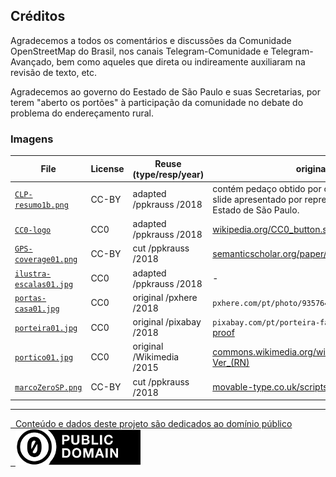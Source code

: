 ## Créditos

Agradecemos a todos os comentários e discussões da Comunidade OpenStreetMap do Brasil, nos canais Telegram-Comunidade e Telegram-Avançado, bem como aqueles que direta ou indireamente auxiliaram na revisão de texto, etc.

Agradecemos ao governo do Eestado de São Paulo e suas Secretarias,  por terem "aberto os portões" à participação da comunidade no debate do problema do endereçamento rural.

### Imagens

File    | License | Reuse (type/resp/year) | original URL
--------|---------|------------------------|-----------
[`CLP-resumo1b.png`](CLP-resumo1b.png)| CC-BY | adapted /ppkrauss /2018 | contém pedaço obtido por captura de trecho de slide apresentado por representantes do Governo do Estado de São Paulo.
[`CC0-logo`](CC0-logo-200px.png) | CC0 | adapted /ppkrauss /2018 | [wikipedia.org/CC0_button.svg](https://en.wikipedia.org/wiki/File:CC0_button.svg)
[`GPS-coverage01.png`](GPS-coverage01.png) | CC-BY | cut /ppkrauss /2018 | [semanticscholar.org/paper/2901ed2f](https://www.semanticscholar.org/paper/2901ed2fff1945a6236b4f440d95d639f6862496)
[`ilustra-escalas01.jpg`](ilustra-escalas01.jpg) | CC0 | adapted /ppkrauss /2018 | -
[`portas-casa01.jpg`](portas-casa01.jpg)| CC0 | original /pxhere /2018 |`pxhere.com/pt/photo/935764` [proof](https://web.archive.org/web/20180830122122/https://pxhere.com/pt/photo/935764)
[`porteira01.jpg`](porteira01.jpg) | CC0| original /pixabay /2018 | `pixabay.com/pt/porteira-fazenda-viagem-1222916` [proof](https://web.archive.org/web/20180830122527/https://pixabay.com/pt/porteira-fazenda-viagem-1222916/)
[`portico01.jpg`](portico01.jpg) | CC0 | original /Wikimedia /2015 | [commons.wikimedia.org/wiki/File:Pórtico_de_Venha-Ver_(RN)](https://commons.wikimedia.org/wiki/File:P%C3%B3rtico_de_Venha-Ver_(RN).JPG)
[`marcoZeroSP.png`](marcoZeroSP.png) | CC-BY | cut /ppkrauss /2018 | [movable-type.co.uk/scripts/geohash](https://www.movable-type.co.uk/scripts/geohash.html)

------

[&#160;&#160;Conteúdo e dados deste projeto são dedicados ao domínio público<br/>&#160;&#160;![](assets/CC0-logo-200px.png) ](https://creativecommons.org/publicdomain/zero/1.0/deed.pt_BR)
